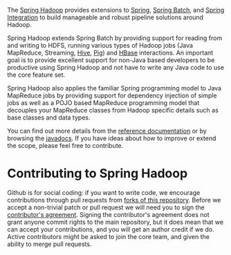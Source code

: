 The [Spring Hadoop](http://www.springsource.org/spring-data/hadoop) provides extensions to [Spring](http://www.springsource.org/spring-core), [Spring Batch](http://www.springsource.org/spring-batch), and [Spring Integration](http://www.springsource.org/spring-integration) to build manageable and robust pipeline solutions around Hadoop.  

Spring Hadoop extends Spring Batch by providing support for reading from and writing to HDFS, running various types of Hadoop jobs (Java MapReduce, Streaming, [Hive](http://hive.apache.org),  [Pig](http://pig.apache.org)) and [HBase](http://hbase.apache.org) interactions. An important goal is to provide excellent support for non-Java based developers to be productive using Spring Hadoop and not have to write any Java code to use the core feature set.

Spring Hadoop also applies the familiar Spring programming model to Java MapReduce jobs by providing support for dependency injection of simple jobs as well as a POJO based MapReduce programming model that decouples your MapReduce classes from Hadoop specific details such as base classes and data types.

You can find out more details from the [reference documentation](http://static.springsource.org/spring-hadoop/docs/current/reference/) or by browsing the [javadocs](http://static.springsource.org/spring-hadoop/docs/current/api/). If you have ideas about how to improve or extend the scope, please feel free to contribute.


# Contributing to Spring Hadoop

Github is for social coding: if you want to write code, we encourage contributions through pull requests from [forks of this repository](http://help.github.com/forking/).  Before we accept a non-trivial patch or pull request we will need you to sign the [contributor's agreement](https://support.springsource.com/spring_committer_signup).  Signing the contributor's agreement does not grant anyone commit rights to the main repository, but it does mean that we can accept your contributions, and you will get an author credit if we do.  Active contributors might be asked to join the core team, and given the ability to merge pull requests.
